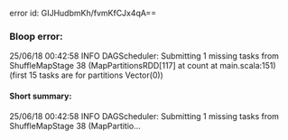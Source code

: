 error id: GIJHudbmKh/fvmKfCJx4qA==
### Bloop error:

25/06/18 00:42:58 INFO DAGScheduler: Submitting 1 missing tasks from ShuffleMapStage 38 (MapPartitionsRDD[117] at count at main.scala:151) (first 15 tasks are for partitions Vector(0))
#### Short summary: 

25/06/18 00:42:58 INFO DAGScheduler: Submitting 1 missing tasks from ShuffleMapStage 38 (MapPartitio...